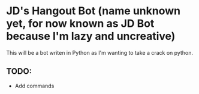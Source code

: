 # JD's Hangout Bot (name unknown yet, for now known as JD Bot because I'm lazy and uncreative)

This will be a bot writen in Python as I'm wanting to take a crack on python.

## TODO:

- Add commands

